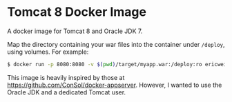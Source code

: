 
# Tomcat 8 Docker Image

A docker image for Tomcat 8 and Oracle JDK 7.

Map the directory containing your war files into the container under `/deploy`,
using volumes. For example:

```bash
$ docker run -p 8080:8080 -v $(pwd)/target/myapp.war:/deploy:ro ericweikl/tomcat8
```

This image is heavily inspired by those at
https://github.com/ConSol/docker-appserver. However, I wanted to use the Oracle
JDK and a dedicated Tomcat user.
